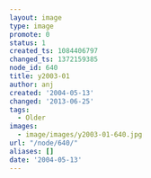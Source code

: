 ```yaml
---
layout: image
type: image
promote: 0
status: 1
created_ts: 1084406797
changed_ts: 1372159385
node_id: 640
title: y2003-01
author: anj
created: '2004-05-13'
changed: '2013-06-25'
tags:
  - Older
images:
  - image/images/y2003-01-640.jpg
url: "/node/640/"
aliases: []
date: '2004-05-13'
---
```


